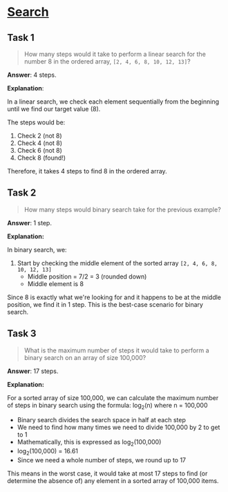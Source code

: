 # [Search](https://github.com/d-khan/dslabs/blob/main/intro/search.md)

## Task 1

> How many steps would it take to perform a linear search for the number 8 in
> the ordered array, `[2, 4, 6, 8, 10, 12, 13]`?

**Answer**: 4 steps.

**Explanation**:

In a linear search, we check each element sequentially from the beginning until
we find our target value (8).

The steps would be:

1. Check 2 (not 8)
2. Check 4 (not 8)
3. Check 6 (not 8)
4. Check 8 (found!)

Therefore, it takes 4 steps to find 8 in the ordered array.

## Task 2

> How many steps would binary search take for the previous example?

**Answer**: 1 step.

**Explanation:**

In binary search, we:

1. Start by checking the middle element of the sorted array
   `[2, 4, 6, 8, 10, 12, 13]`
   - Middle position = 7/2 = 3 (rounded down)
   - Middle element is 8

Since 8 is exactly what we're looking for and it happens to be at the middle
position, we find it in 1 step. This is the best-case scenario for binary
search.

## Task 3

> What is the maximum number of steps it would take to perform a binary search
> on an array of size 100,000?

**Answer**: 17 steps.

**Explanation:**

For a sorted array of size 100,000, we can calculate the maximum number of steps
in binary search using the formula: log<sub>2</sub>(n) where n = 100,000

- Binary search divides the search space in half at each step
- We need to find how many times we need to divide 100,000 by 2 to get to 1
- Mathematically, this is expressed as log<sub>2</sub>(100,000)
- log<sub>2</sub>(100,000) = 16.61
- Since we need a whole number of steps, we round up to 17

This means in the worst case, it would take at most 17 steps to find (or
determine the absence of) any element in a sorted array of 100,000 items.
